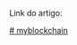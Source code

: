 Link do artigo: 

[# myblockchain](https://books.google.com.br/books?hl=pt-BR&lr=&id=urkrDwAAQBAJ&oi=fnd&pg=PP1&dq=blockchain&ots=Ixam8kevXP&sig=8GEeXQo1eQ6451aWA2L62Xdqr80#v=onepage&q=blockchain&f=false)
